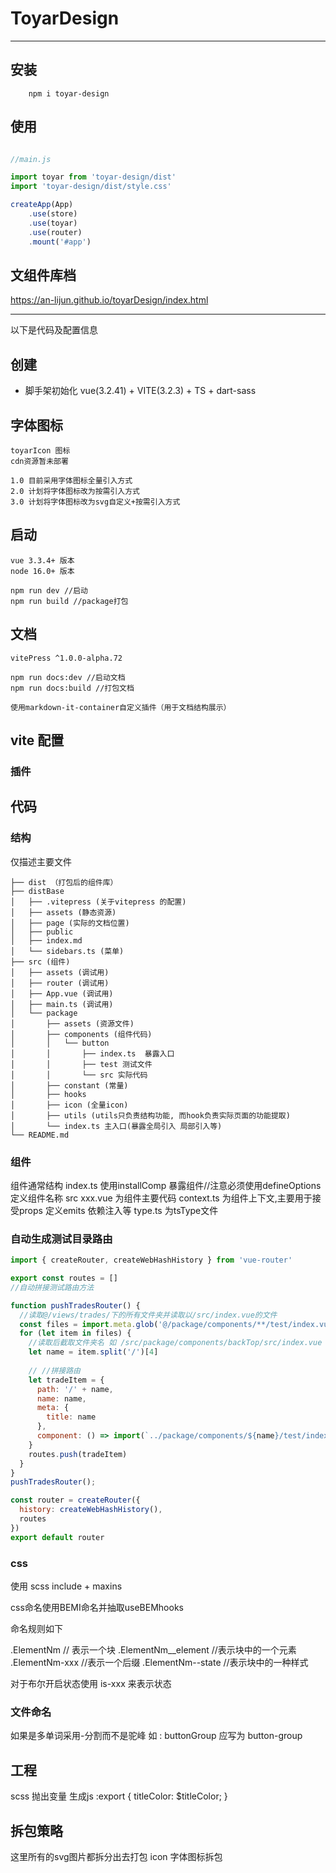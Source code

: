 
# ToyarDesign

<hr>

## 安装

```
    npm i toyar-design
```

## 使用

```JavaScript

//main.js

import toyar from 'toyar-design/dist'
import 'toyar-design/dist/style.css'

createApp(App)
    .use(store)
    .use(toyar)
    .use(router)
    .mount('#app')

```
## 文组件库档 

https://an-lijun.github.io/toyarDesign/index.html
<hr>

以下是代码及配置信息

## 创建

- 脚手架初始化 vue(3.2.41) + VITE(3.2.3) + TS + dart-sass

## 字体图标
    toyarIcon 图标
    cdn资源暂未部署
    
    1.0 目前采用字体图标全量引入方式
    2.0 计划将字体图标改为按需引入方式
    3.0 计划将字体图标改为svg自定义+按需引入方式
## 启动
    vue 3.3.4+ 版本
    node 16.0+ 版本

    npm run dev //启动
    npm run build //package打包

## 文档
    vitePress ^1.0.0-alpha.72

    npm run docs:dev //启动文档
    npm run docs:build //打包文档

    使用markdown-it-container自定义插件（用于文档结构展示）



## vite 配置

### 插件

## 代码

### 结构

仅描述主要文件
```
├── dist （打包后的组件库）
├── distBase 
│   ├── .vitepress (关于vitepress 的配置)
│   ├── assets (静态资源)
│   ├── page (实际的文档位置)
│   ├── public 
│   ├── index.md 
│   └── sidebars.ts (菜单)
├── src (组件)
│   ├── assets (调试用)
│   ├── router (调试用)
│   ├── App.vue (调试用)
│   ├── main.ts (调试用)
│   └── package
│       ├── assets (资源文件)
│       ├── components (组件代码)
│       │   └── button 
│       │       ├── index.ts  暴露入口
│       │       ├── test 测试文件
│       │       └── src 实际代码
│       ├── constant (常量)
│       ├── hooks
│       ├── icon (全量icon)
│       ├── utils (utils只负责结构功能, 而hook负责实际页面的功能提取)
│       └── index.ts 主入口(暴露全局引入 局部引入等)
└── README.md
```

### 组件

组件通常结构
index.ts 使用installComp 暴露组件//注意必须使用defineOptions定义组件名称
src 
    xxx.vue 为组件主要代码
    context.ts 为组件上下文,主要用于接受props 定义emits 依赖注入等
    type.ts 为tsType文件

### 自动生成测试目录路由

```JavaScript
import { createRouter, createWebHashHistory } from 'vue-router'

export const routes = []
//自动拼接测试路由方法

function pushTradesRouter() {
  //读取@/views/trades/下的所有文件夹并读取以/src/index.vue的文件
  const files = import.meta.glob('@/package/components/**/test/index.vue');
  for (let item in files) {
    //读取后截取文件夹名 如 /src/package/components/backTop/src/index.vue
    let name = item.split('/')[4]
    
    // //拼接路由
    let tradeItem = {
      path: '/' + name,
      name: name,
      meta: {
        title: name
      },
      component: () => import(`../package/components/${name}/test/index.vue`), //拼接成测试文件
    }
    routes.push(tradeItem)
  }
}
pushTradesRouter();

const router = createRouter({
  history: createWebHashHistory(),
  routes
})
export default router
```

### css

使用 scss 
include + maxins

css命名使用BEMI命名并抽取useBEMhooks

命名规则如下

.ElementNm // 表示一个块
.ElementNm__element //表示块中的一个元素
.ElementNm-xxx //表示一个后缀
.ElementNm--state //表示块中的一种样式

对于布尔开启状态使用 is-xxx 来表示状态

### 文件命名

如果是多单词采用-分割而不是驼峰
如 : buttonGroup 应写为 button-group

## 工程
scss 抛出变量 生成js
:export {
  titleColor: $titleColor;
}

## 拆包策略
这里所有的svg图片都拆分出去打包
icon 字体图标拆包

